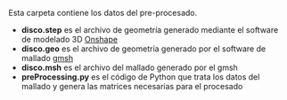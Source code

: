 Esta carpeta contiene los datos del pre-procesado. 

- **disco.step** es el archivo de geometría generado mediante el software de modelado 3D [Onshape](https://cad.onshape.com/documents/0aa5e16aa5ecf79ffe00628e/w/097ac0cb551f4c448e337ade/e/b8136df38db1e787394d104c?renderMode=0&uiState=64d9410fc1a6b3592a9654ca)
- **disco.geo** es el archivo de geometría generado por el software de mallado [gmsh](https://gmsh.info/)
- **disco.msh** es el archivo del mallado generado por el gmsh
- **preProcessing.py** es el código de Python que trata los datos del mallado y genera las matrices necesarias para el procesado
